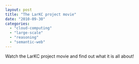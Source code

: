 ```yaml
---
layout: post
title: "The LarKC project movie"
date: "2010-09-30"
categories: 
  - "cloud-computing"
  - "large-scale"
  - "reasoning"
  - "semantic-web"
---
```


Watch the LarKC project movie and find out what it is all about!
